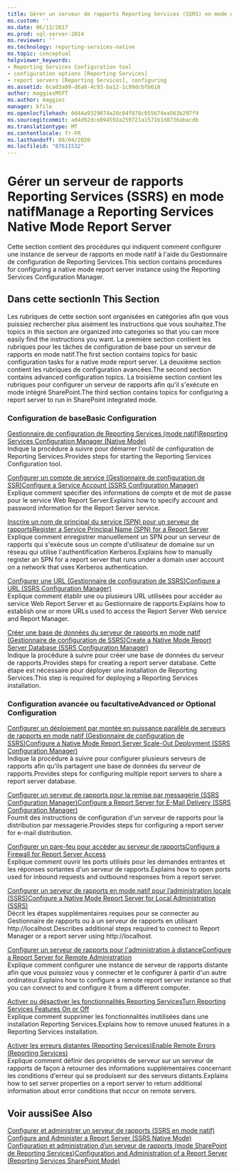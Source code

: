 ```yaml
---
title: Gérer un serveur de rapports Reporting Services (SSRS) en mode natif | Microsoft Docs
ms.custom: ''
ms.date: 06/13/2017
ms.prod: sql-server-2014
ms.reviewer: ''
ms.technology: reporting-services-native
ms.topic: conceptual
helpviewer_keywords:
- Reporting Services Configuration tool
- configuration options [Reporting Services]
- report servers [Reporting Services], configuring
ms.assetid: 6ca03a09-d6a8-4c93-ba12-1c99dcbfb618
author: maggiesMSFT
ms.author: maggies
manager: kfile
ms.openlocfilehash: 0d44a9329074a20c04f878c055674ea563b297f9
ms.sourcegitcommit: ad4d92dce894592a259721a1571b1d8736abacdb
ms.translationtype: MT
ms.contentlocale: fr-FR
ms.lasthandoff: 08/04/2020
ms.locfileid: "87611532"
---
```

# <a name="manage-a-reporting-services-native-mode-report-server"></a><span data-ttu-id="2cdd3-102">Gérer un serveur de rapports Reporting Services (SSRS) en mode natif</span><span class="sxs-lookup"><span data-stu-id="2cdd3-102">Manage a Reporting Services Native Mode Report Server</span></span>
  <span data-ttu-id="2cdd3-103">Cette section contient des procédures qui indiquent comment configurer une instance de serveur de rapports en mode natif à l'aide du Gestionnaire de configuration de Reporting Services.</span><span class="sxs-lookup"><span data-stu-id="2cdd3-103">This section contains procedures for configuring a native mode report server instance using the Reporting Services Configuration Manager.</span></span>  
  
## <a name="in-this-section"></a><span data-ttu-id="2cdd3-104">Dans cette section</span><span class="sxs-lookup"><span data-stu-id="2cdd3-104">In This Section</span></span>  
 <span data-ttu-id="2cdd3-105">Les rubriques de cette section sont organisées en catégories afin que vous puissiez rechercher plus aisément les instructions que vous souhaitez.</span><span class="sxs-lookup"><span data-stu-id="2cdd3-105">The topics in this section are organized into categories so that you can more easily find the instructions you want.</span></span> <span data-ttu-id="2cdd3-106">La première section contient les rubriques pour les tâches de configuration de base pour un serveur de rapports en mode natif.</span><span class="sxs-lookup"><span data-stu-id="2cdd3-106">The first section contains topics for basic configuration tasks for a native mode report server.</span></span> <span data-ttu-id="2cdd3-107">La deuxième section contient les rubriques de configuration avancées.</span><span class="sxs-lookup"><span data-stu-id="2cdd3-107">The second section contains advanced configuration topics.</span></span> <span data-ttu-id="2cdd3-108">La troisième section contient les rubriques pour configurer un serveur de rapports afin qu'il s'exécute en mode intégré SharePoint.</span><span class="sxs-lookup"><span data-stu-id="2cdd3-108">The third section contains topics for configuring a report server to run in SharePoint integrated mode.</span></span>  
  
### <a name="basic-configuration"></a><span data-ttu-id="2cdd3-109">Configuration de base</span><span class="sxs-lookup"><span data-stu-id="2cdd3-109">Basic Configuration</span></span>  
 [<span data-ttu-id="2cdd3-110">Gestionnaire de configuration de Reporting Services &#40;mode natif&#41;</span><span class="sxs-lookup"><span data-stu-id="2cdd3-110">Reporting Services Configuration Manager &#40;Native Mode&#41;</span></span>](../../sql-server/install/reporting-services-configuration-manager-native-mode.md)  
 <span data-ttu-id="2cdd3-111">Indique la procédure à suivre pour démarrer l'outil de configuration de Reporting Services.</span><span class="sxs-lookup"><span data-stu-id="2cdd3-111">Provides steps for starting the Reporting Services Configuration tool.</span></span>  
  
 [<span data-ttu-id="2cdd3-112">Configurer un compte de service &#40;Gestionnaire de configuration de SSR&#41;</span><span class="sxs-lookup"><span data-stu-id="2cdd3-112">Configure a Service Account &#40;SSRS Configuration Manager&#41;</span></span>](../../sql-server/install/configure-a-service-account-ssrs-configuration-manager.md)  
 <span data-ttu-id="2cdd3-113">Explique comment spécifier des informations de compte et de mot de passe pour le service Web Report Server.</span><span class="sxs-lookup"><span data-stu-id="2cdd3-113">Explains how to specify account and password information for the Report Server service.</span></span>  
  
 [<span data-ttu-id="2cdd3-114">Inscrire un nom de principal du service &#40;SPN&#41; pour un serveur de rapports</span><span class="sxs-lookup"><span data-stu-id="2cdd3-114">Register a Service Principal Name &#40;SPN&#41; for a Report Server</span></span>](register-a-service-principal-name-spn-for-a-report-server.md)  
 <span data-ttu-id="2cdd3-115">Explique comment enregistrer manuellement un SPN pour un serveur de rapports qui s'exécute sous un compte d'utilisateur de domaine sur un réseau qui utilise l'authentification Kerberos.</span><span class="sxs-lookup"><span data-stu-id="2cdd3-115">Explains how to manually register an SPN for a report server that runs under a domain user account on a network that uses Kerberos authentication.</span></span>  
  
 [<span data-ttu-id="2cdd3-116">Configurer une URL &#40;Gestionnaire de configuration de SSRS&#41;</span><span class="sxs-lookup"><span data-stu-id="2cdd3-116">Configure a URL  &#40;SSRS Configuration Manager&#41;</span></span>](../install-windows/configure-a-url-ssrs-configuration-manager.md)  
 <span data-ttu-id="2cdd3-117">Explique comment établir une ou plusieurs URL utilisées pour accéder au service Web Report Server et au Gestionnaire de rapports.</span><span class="sxs-lookup"><span data-stu-id="2cdd3-117">Explains how to establish one or more URLs used to access the Report Server Web service and Report Manager.</span></span>  
  
 [<span data-ttu-id="2cdd3-118">Créer une base de données du serveur de rapports en mode natif &#40;Gestionnaire de configuration de SSRS&#41;</span><span class="sxs-lookup"><span data-stu-id="2cdd3-118">Create a Native Mode Report Server Database  &#40;SSRS Configuration Manager&#41;</span></span>](../install-windows/ssrs-report-server-create-a-native-mode-report-server-database.md)  
 <span data-ttu-id="2cdd3-119">Indique la procédure à suivre pour créer une base de données du serveur de rapports.</span><span class="sxs-lookup"><span data-stu-id="2cdd3-119">Provides steps for creating a report server database.</span></span> <span data-ttu-id="2cdd3-120">Cette étape est nécessaire pour déployer une installation de Reporting Services.</span><span class="sxs-lookup"><span data-stu-id="2cdd3-120">This step is required for deploying a Reporting Services installation.</span></span>  
  
### <a name="advanced-or-optional-configuration"></a><span data-ttu-id="2cdd3-121">Configuration avancée ou facultative</span><span class="sxs-lookup"><span data-stu-id="2cdd3-121">Advanced or Optional Configuration</span></span>  
 [<span data-ttu-id="2cdd3-122">Configurer un déploiement par montée en puissance parallèle de serveurs de rapports en mode natif &#40;Gestionnaire de configuration de SSRS&#41;</span><span class="sxs-lookup"><span data-stu-id="2cdd3-122">Configure a Native Mode Report Server Scale-Out Deployment &#40;SSRS Configuration Manager&#41;</span></span>](../install-windows/configure-a-native-mode-report-server-scale-out-deployment.md)  
 <span data-ttu-id="2cdd3-123">Indique la procédure à suivre pour configurer plusieurs serveurs de rapports afin qu'ils partagent une base de données du serveur de rapports.</span><span class="sxs-lookup"><span data-stu-id="2cdd3-123">Provides steps for configuring multiple report servers to share a report server database.</span></span>  
  
 [<span data-ttu-id="2cdd3-124">Configurer un serveur de rapports pour la remise par messagerie &#40;SSRS Configuration Manager&#41;</span><span class="sxs-lookup"><span data-stu-id="2cdd3-124">Configure a Report Server for E-Mail Delivery &#40;SSRS Configuration Manager&#41;</span></span>](../../sql-server/install/configure-a-report-server-for-e-mail-delivery-ssrs-configuration-manager.md)  
 <span data-ttu-id="2cdd3-125">Fournit des instructions de configuration d'un serveur de rapports pour la distribution par messagerie.</span><span class="sxs-lookup"><span data-stu-id="2cdd3-125">Provides steps for configuring a report server for e-mail distribution.</span></span>  
  
 [<span data-ttu-id="2cdd3-126">Configurer un pare-feu pour accéder au serveur de rapports</span><span class="sxs-lookup"><span data-stu-id="2cdd3-126">Configure a Firewall for Report Server Access</span></span>](configure-a-firewall-for-report-server-access.md)  
 <span data-ttu-id="2cdd3-127">Explique comment ouvrir les ports utilisés pour les demandes entrantes et les réponses sortantes d'un serveur de rapports.</span><span class="sxs-lookup"><span data-stu-id="2cdd3-127">Explains how to open ports used for inbound requests and outbound responses from a report server.</span></span>  
  
 [<span data-ttu-id="2cdd3-128">Configurer un serveur de rapports en mode natif pour l’administration locale &#40;SSRS&#41;</span><span class="sxs-lookup"><span data-stu-id="2cdd3-128">Configure a Native Mode Report Server for Local Administration &#40;SSRS&#41;</span></span>](configure-a-native-mode-report-server-for-local-administration-ssrs.md)  
 <span data-ttu-id="2cdd3-129">Décrit les étapes supplémentaires requises pour se connecter au Gestionnaire de rapports ou à un serveur de rapports en utilisant http://localhost.</span><span class="sxs-lookup"><span data-stu-id="2cdd3-129">Describes additional steps required to connect to Report Manager or a report server using http://localhost.</span></span>  
  
 [<span data-ttu-id="2cdd3-130">Configurer un serveur de rapports pour l'administration à distance</span><span class="sxs-lookup"><span data-stu-id="2cdd3-130">Configure a Report Server for Remote Administration</span></span>](configure-a-report-server-for-remote-administration.md)  
 <span data-ttu-id="2cdd3-131">Explique comment configurer une instance de serveur de rapports distante afin que vous puissiez vous y connecter et le configurer à partir d'un autre ordinateur.</span><span class="sxs-lookup"><span data-stu-id="2cdd3-131">Explains how to configure a remote report server instance so that you can connect to and configure it from a different computer.</span></span>  
  
 [<span data-ttu-id="2cdd3-132">Activer ou désactiver les fonctionnalités Reporting Services</span><span class="sxs-lookup"><span data-stu-id="2cdd3-132">Turn Reporting Services Features On or Off</span></span>](turn-reporting-services-features-on-or-off.md)  
 <span data-ttu-id="2cdd3-133">Explique comment supprimer les fonctionnalités inutilisées dans une installation Reporting Services.</span><span class="sxs-lookup"><span data-stu-id="2cdd3-133">Explains how to remove unused features in a Reporting Services installation.</span></span>  
  
 [<span data-ttu-id="2cdd3-134">Activer les erreurs distantes &#40;Reporting Services&#41;</span><span class="sxs-lookup"><span data-stu-id="2cdd3-134">Enable Remote Errors &#40;Reporting Services&#41;</span></span>](enable-remote-errors-reporting-services.md)  
 <span data-ttu-id="2cdd3-135">Explique comment définir des propriétés de serveur sur un serveur de rapports de façon à retourner des informations supplémentaires concernant les conditions d'erreur qui se produisent sur des serveurs distants.</span><span class="sxs-lookup"><span data-stu-id="2cdd3-135">Explains how to set server properties on a report server to return additional information about error conditions that occur on remote servers.</span></span>  
  
## <a name="see-also"></a><span data-ttu-id="2cdd3-136">Voir aussi</span><span class="sxs-lookup"><span data-stu-id="2cdd3-136">See Also</span></span>  
 <span data-ttu-id="2cdd3-137">[Configurer et administrer un serveur de rapports &#40;SSRS en mode natif&#41;](configure-and-administer-a-report-server-ssrs-native-mode.md) </span><span class="sxs-lookup"><span data-stu-id="2cdd3-137">[Configure and Administer a Report Server &#40;SSRS Native Mode&#41;](configure-and-administer-a-report-server-ssrs-native-mode.md) </span></span>  
 [<span data-ttu-id="2cdd3-138">Configuration et administration d’un serveur de rapports &#40;mode SharePoint de Reporting Services&#41;</span><span class="sxs-lookup"><span data-stu-id="2cdd3-138">Configuration and Administration of a Report Server &#40;Reporting Services SharePoint Mode&#41;</span></span>](../configure-administer-report-server-reporting-services-sharepoint-mode.md)  
  
  
